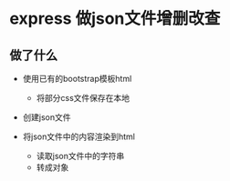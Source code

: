 # express 做json文件增删改查

## 做了什么

- 使用已有的bootstrap模板html
	+ 将部分css文件保存在本地
- 创建json文件

- 将json文件中的内容渲染到html
	+ 读取json文件中的字符串
	+ 转成对象